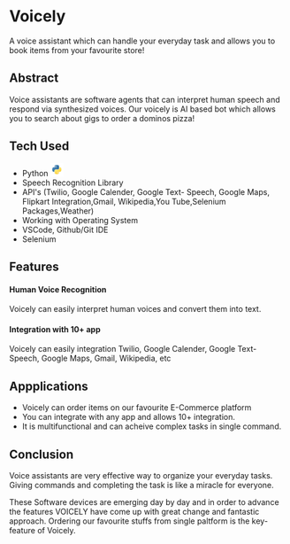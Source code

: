 # Voicely
A voice assistant which can handle your everyday task and allows you to book items from your favourite store!

## Abstract
Voice assistants are software agents that can interpret human speech and respond via synthesized voices. Our voicely is AI based bot which allows you to search about gigs to order a dominos pizza!

## Tech Used
- Python <img height="24" src="https://raw.githubusercontent.com/github/explore/80688e429a7d4ef2fca1e82350fe8e3517d3494d/topics/python/python.png">
- Speech Recognition Library
- API's (Twilio, Google Calender, Google Text- Speech, Google Maps, Flipkart Integration,Gmail, Wikipedia,You Tube,Selenium Packages,Weather)
- Working with Operating System
- VSCode, Github/Git IDE
- Selenium

## Features
#### Human Voice Recognition
Voicely can easily interpret human voices and convert them into text.
#### Integration with 10+ app
Voicely can easily integration Twilio, Google Calender, Google Text- Speech, Google Maps, Gmail, Wikipedia, etc

## Appplications
- Voicely can order items on our favourite E-Commerce platform 
- You can integrate with any app and allows 10+ integration.
- It is multifunctional and can acheive complex tasks in single command. 

## Conclusion
Voice assistants are very effective way to organize your everyday tasks. Giving commands and completing the task is  like a miracle  for everyone.

These Software devices are emerging day by day and in order to advance the features  VOICELY have come up with great change and fantastic approach. Ordering our favourite stuffs from single paltform is the key-feature of Voicely.
